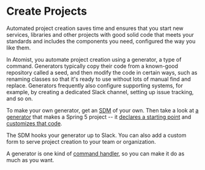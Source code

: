 # Create Projects

Automated project creation saves time and ensures that you start new services,
libraries and other projects with good solid code that meets your standards
and includes the components you need, configured the way you like them.

In Atomist, you automate project creation using a generator, a type of command.
Generators typically copy their code from a known-good repository called a seed,
and then modify the code in certain ways, such as renaming classes so that it's
ready to use without lots of manual find and replace. Generators frequently also
configure supporting systems, for example, by creating a dedicated
Slack channel, setting up issue tracking, and so on.

To make your own generator, get an [SDM][sdm-project] of your own.
Then take a look at [a
generator](https://github.com/atomist-blogs/spring5-kotlin/blob/master/src/commands/KotlinSpring5.ts)
that makes a Spring 5 project -- it [declares a starting
point](https://github.com/atomist-blogs/spring5-kotlin/blob/45cac17bf6ed4238188d3f79b78c6f7432da7ff7/src/commands/KotlinSpring5.ts#L54)
and [customizes that
code](https://github.com/atomist-blogs/spring5-kotlin/blob/45cac17bf6ed4238188d3f79b78c6f7432da7ff7/src/commands/KotlinSpring5.ts#L65).

The SDM hooks your generator up to Slack. You can also
add a custom form to serve project creation to your team or organization.

A generator is one kind of [command handler][command], so you can
make it do as much as you want.

<!--

Other links that might be useful: [this code](https://github.com/atomist/initializr-atomist/blob/master/src/web/initializerHandoff.ts)
makes a custom form somehow, in our spring initializr automation.
(I don't know exactly how)

Change code could link to [project editors](https://github.com/atomist/automation-client/blob/master/docs/ProjectEditors.md)

-->

[sdm-project]: sdm.md (Atomist SDM Project)
[command]: commands.md (Atomist SDM Commands)
